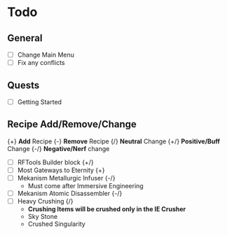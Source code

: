 # Todo

## General
- [ ] Change Main Menu 
- [ ] Fix any conflicts

## Quests
- [ ] Getting Started

## Recipe Add/Remove/Change
{+} **Add** Recipe
{-} **Remove** Recipe
{/} **Neutral** Change
{+/} **Positive/Buff** Change
{-/} **Negative/Nerf** change
- [ ] RFTools Builder block {+/}
- [ ] Most Gateways to Eternity {+}
- [ ] Mekanism Metallurgic Infuser {-/}
    + Must come after Immersive Engineering
- [ ] Mekanism Atomic Disassembler {-/}
- [ ] Heavy Crushing {/}
    + **Crushing Items will be crushed only in the IE Crusher**
    + Sky Stone
    + Crushed Singularity